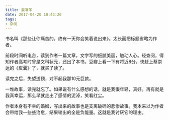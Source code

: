 ```yaml
---
title: 晏凌羊
date: 2017-04-20 18:43:26
tags:
- 杂阅
---
```


书名叫《那些让你痛苦的，终有一天你会笑着说出来》。太长而把标题省略为作者。

前段时间听电台，读到作者一篇文章，文字写的细腻美丽，触动人心。经查阅，得知作者高考时曾是文科状元，还出了本书。豆瓣上看一下有将近8分，快赶上蔡崇达的《皮囊》了，就买了读了。

读完之后，失望透顶，对不起我那10元巨款。

一堆故事，读完就忘了。如果说有什么感想的话，就是我很年轻，真好。再有就是我真幸运，那么早就走出了感情的泥淖，笑看红尘。

作者本身有不幸的婚姻，写出来的故事也是支离破碎的悲惨故事。我本来以为作者会带给我一些些治愈，结果输出的全是负能量。这就是我讨厌它的理由。
